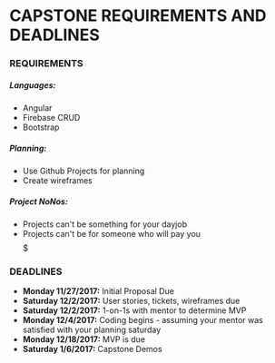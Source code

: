 # CAPSTONE REQUIREMENTS AND DEADLINES

### REQUIREMENTS
##### Languages:
* Angular
* Firebase CRUD
* Bootstrap

##### Planning:
* Use Github Projects for planning
* Create wireframes

##### Project NoNos:
* Projects can't be something for your dayjob
* Projects can't be for someone who will pay you $$$$$


### DEADLINES

* **Monday 11/27/2017:** Initial Proposal Due
* **Saturday 12/2/2017:** User stories, tickets, wireframes due
* **Saturday 12/2/2017:** 1-on-1s with mentor to determine MVP
* **Monday 12/4/2017:** Coding begins - assuming your mentor was satisfied with your planning saturday
* **Monday 12/18/2017:** MVP is due 
* **Saturday 1/6/2017:** Capstone Demos

